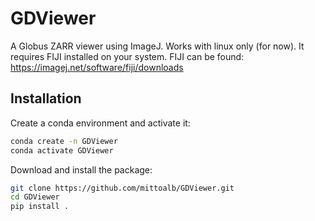 # GDViewer

A Globus ZARR viewer using ImageJ. Works with linux only (for now). It requires FIJI installed on your system.
FIJI can be found: https://imagej.net/software/fiji/downloads


## Installation


Create a conda environment and activate it:
```bash
conda create -n GDViewer
conda activate GDViewer
```
Download and install the package:

```bash
git clone https://github.com/mittoalb/GDViewer.git
cd GDViewer
pip install .
```


